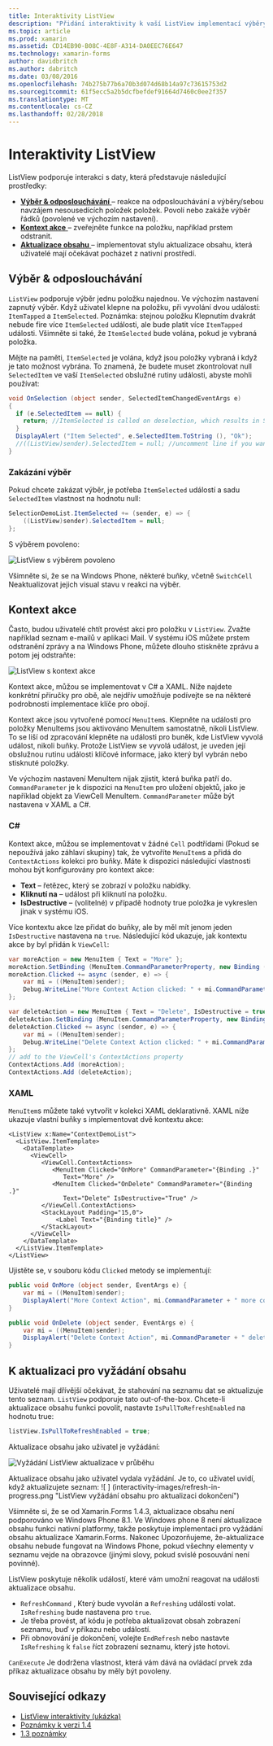 ```yaml
---
title: Interaktivity ListView
description: "Přidání interaktivity k vaší ListView implementací výběry, prstem odstranit a aktualizace obsahu."
ms.topic: article
ms.prod: xamarin
ms.assetid: CD14EB90-B08C-4E8F-A314-DA0EEC76E647
ms.technology: xamarin-forms
author: davidbritch
ms.author: dabritch
ms.date: 03/08/2016
ms.openlocfilehash: 74b275b77b6a70b3d074d68b14a97c73615753d2
ms.sourcegitcommit: 61f5ecc5a2b5dcfbefdef91664d7460c0ee2f357
ms.translationtype: MT
ms.contentlocale: cs-CZ
ms.lasthandoff: 02/28/2018
---
```

# <a name="listview-interactivity"></a>Interaktivity ListView

ListView podporuje interakci s daty, která představuje následující prostředky:

- [**Výběr & odposlouchávání** ](#selectiontaps) &ndash; reakce na odposlouchávání a výběry/sebou navzájem nesousedících položek položek. Povolí nebo zakáže výběr řádků (povolené ve výchozím nastavení).
- [**Kontext akce** ](#Context_Actions) &ndash; zveřejněte funkce na položku, například prstem odstranit.
- [**Aktualizace obsahu** ](#Pull_to_Refresh) &ndash; implementovat stylu aktualizace obsahu, která uživatelé mají očekávat pocházet z nativní prostředí.

<a name="selectiontaps" />

## <a name="selection--taps"></a>Výběr & odposlouchávání
`ListView` podporuje výběr jednu položku najednou. Ve výchozím nastavení zapnutý výběr. Když uživatel klepne na položku, při vyvolání dvou událostí: `ItemTapped` a `ItemSelected`. Poznámka: stejnou položku Klepnutím dvakrát nebude fire více `ItemSelected` události, ale bude platit více `ItemTapped` události. Všimněte si také, že `ItemSelected` bude volána, pokud je vybraná položka.

Mějte na paměti, `ItemSelected` je volána, když jsou položky vybraná i když je tato možnost vybrána. To znamená, že budete muset zkontrolovat null `SelectedItem` ve vaší `ItemSelected` obslužné rutiny události, abyste mohli používat:

```csharp
void OnSelection (object sender, SelectedItemChangedEventArgs e)
{
  if (e.SelectedItem == null) {
    return; //ItemSelected is called on deselection, which results in SelectedItem being set to null
  }
  DisplayAlert ("Item Selected", e.SelectedItem.ToString (), "Ok");
  //((ListView)sender).SelectedItem = null; //uncomment line if you want to disable the visual selection state.
}
```

### <a name="disabling-selection"></a>Zakázání výběr

Pokud chcete zakázat výběr, je potřeba `ItemSelected` událostí a sadu `SelectedItem` vlastnost na hodnotu null:

```csharp
SelectionDemoList.ItemSelected += (sender, e) => {
    ((ListView)sender).SelectedItem = null;
};
```

S výběrem povoleno:

![](interactivity-images/selection-default.png "ListView s výběrem povoleno")

Všimněte si, že se na Windows Phone, některé buňky, včetně `SwitchCell` Neaktualizovat jejich visual stavu v reakci na výběr.

<a name="Context_Actions" />

## <a name="context-actions"></a>Kontext akce
Často, budou uživatelé chtít provést akci pro položku v `ListView`. Zvažte například seznam e-mailů v aplikaci Mail. V systému iOS můžete prstem odstranění zprávy a na Windows Phone, můžete dlouho stiskněte zprávu a potom jej odstraňte:

![](interactivity-images/context-default.png "ListView s kontext akce")

Kontext akce, můžou se implementovat v C# a XAML. Níže najdete konkrétní příručky pro obě, ale nejdřív umožňuje podívejte se na některé podrobnosti implementace klíče pro obojí.

Kontext akce jsou vytvořené pomocí `MenuItem`s. Klepněte na události pro položky MenuItems jsou aktivováno MenuItem samostatně, nikoli ListView. To se liší od zpracování klepněte na události pro buněk, kde ListView vyvolá událost, nikoli buňky. Protože ListView se vyvolá událost, je uveden její obslužnou rutinu události klíčové informace, jako který byl vybrán nebo stisknuté položky.

Ve výchozím nastavení MenuItem nijak zjistit, která buňka patří do. `CommandParameter` je k dispozici na `MenuItem` pro uložení objektů, jako je například objekt za ViewCell MenuItem. `CommandParameter` může být nastavena v XAML a C#.

### <a name="c"></a>C#  

Kontext akce, můžou se implementovat v žádné `Cell` podtřídami (Pokud se nepoužívá jako záhlaví skupiny) tak, že vytvoříte `MenuItem`s a přidá do `ContextActions` kolekci pro buňky. Máte k dispozici následující vlastnosti mohou být konfigurovány pro kontext akce:

* **Text** &ndash; řetězec, který se zobrazí v položku nabídky.
* **Kliknutí na** &ndash; událost při kliknutí na položku.
* **IsDestructive** &ndash; (volitelné) v případě hodnoty true položka je vykreslen jinak v systému iOS.

Více kontextu akce lze přidat do buňky, ale by měl mít jenom jeden `IsDestructive` nastavena na `true`. Následující kód ukazuje, jak kontextu akce by byl přidán k `ViewCell`:

```csharp
var moreAction = new MenuItem { Text = "More" };
moreAction.SetBinding (MenuItem.CommandParameterProperty, new Binding ("."));
moreAction.Clicked += async (sender, e) => {
    var mi = ((MenuItem)sender);
    Debug.WriteLine("More Context Action clicked: " + mi.CommandParameter);
};

var deleteAction = new MenuItem { Text = "Delete", IsDestructive = true }; // red background
deleteAction.SetBinding (MenuItem.CommandParameterProperty, new Binding ("."));
deleteAction.Clicked += async (sender, e) => {
    var mi = ((MenuItem)sender);
    Debug.WriteLine("Delete Context Action clicked: " + mi.CommandParameter);
};
// add to the ViewCell's ContextActions property
ContextActions.Add (moreAction);
ContextActions.Add (deleteAction);
```

### <a name="xaml"></a>XAML

`MenuItem`s můžete také vytvořit v kolekci XAML deklarativně. XAML níže ukazuje vlastní buňky s implementovat dvě kontextu akce:

```xaml
<ListView x:Name="ContextDemoList">
  <ListView.ItemTemplate>
    <DataTemplate>
      <ViewCell>
         <ViewCell.ContextActions>
            <MenuItem Clicked="OnMore" CommandParameter="{Binding .}"
               Text="More" />
            <MenuItem Clicked="OnDelete" CommandParameter="{Binding .}"
               Text="Delete" IsDestructive="True" />
         </ViewCell.ContextActions>
         <StackLayout Padding="15,0">
             <Label Text="{Binding title}" />
         </StackLayout>
      </ViewCell>
    </DataTemplate>
  </ListView.ItemTemplate>
</ListView>
```

Ujistěte se, v souboru kódu `Clicked` metody se implementují:

```csharp
public void OnMore (object sender, EventArgs e) {
    var mi = ((MenuItem)sender);
    DisplayAlert("More Context Action", mi.CommandParameter + " more context action", "OK");
}

public void OnDelete (object sender, EventArgs e) {
    var mi = ((MenuItem)sender);
    DisplayAlert("Delete Context Action", mi.CommandParameter + " delete context action", "OK");
}
```

<a name="Pull_to_Refresh" />

## <a name="pull-to-refresh"></a>K aktualizaci pro vyžádání obsahu
Uživatelé mají dřívější očekávat, že stahování na seznamu dat se aktualizuje tento seznam. `ListView` podporuje tato out-of-the-box. Chcete-li aktualizace obsahu funkci povolit, nastavte `IsPullToRefreshEnabled` na hodnotu true:

```csharp
listView.IsPullToRefreshEnabled = true;
```

Aktualizace obsahu jako uživatel je vyžádání:

![](interactivity-images/refresh-start.png "Vyžádání ListView aktualizace v průběhu")

Aktualizace obsahu jako uživatel vydala vyžádání. Je to, co uživatel uvidí, když aktualizujete seznam: ![ ] (interactivity-images/refresh-in-progress.png "ListView vyžádání obsahu pro aktualizaci dokončení")

Všimněte si, že se od Xamarin.Forms 1.4.3, aktualizace obsahu není podporováno ve Windows Phone 8.1. Ve Windows phone 8 není aktualizace obsahu funkci nativní platformy, takže poskytuje implementaci pro vyžádání obsahu aktualizace Xamarin.Forms. Nakonec Upozorňujeme, že-aktualizace obsahu nebude fungovat na Windows Phone, pokud všechny elementy v seznamu vejde na obrazovce (jinými slovy, pokud svislé posouvání není povinné).

ListView poskytuje několik událostí, které vám umožní reagovat na události aktualizace obsahu.

-  `RefreshCommand` , Který bude vyvolán a `Refreshing` událostí volat. `IsRefreshing` bude nastavena pro `true`.
-  Je třeba provést, ať kódu je potřeba aktualizovat obsah zobrazení seznamu, buď v příkazu nebo událostí.
-  Při obnovování je dokončení, volejte `EndRefresh` nebo nastavte `IsRefreshing` k `false` říct zobrazení seznamu, který jste hotovi.

`CanExecute` Je dodržena vlastnost, která vám dává na ovládací prvek zda příkaz aktualizace obsahu by měly být povoleny.



## <a name="related-links"></a>Související odkazy

- [ListView interaktivity (ukázka)](https://developer.xamarin.com/samples/xamarin-forms/UserInterface/ListView/interactivity)
- [Poznámky k verzi 1.4](http://forums.xamarin.com/discussion/35451/xamarin-forms-1-4-0-released/)
- [1.3 poznámky](http://forums.xamarin.com/discussion/29934/xamarin-forms-1-3-0-released/)
